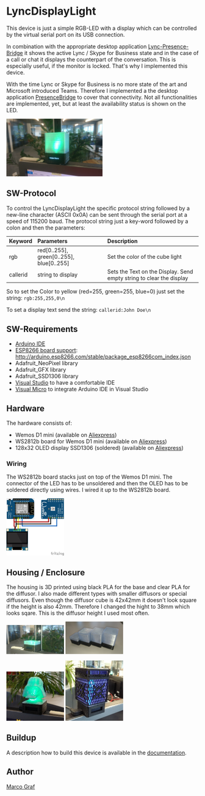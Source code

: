 # LyncDisplayLight
This device is just a simple RGB-LED with a display which can be controlled by the virtual serial port on its USB connection.

In combination with the appropriate desktop application [Lync-Presence-Bridge](https://github.com/grafmar/Lync-presence-bridge)
it shows the active Lync / Skype for Business state and in the case of a call or chat it displays the counterpart of the
conversation. This is especially useful, if the monitor is locked. That's why I implemented this device.

With the time Lync or Skype for Business is no more state of the art and Microsoft introduced Teams. Therefore I implemented a
the desktop application [PresenceBridge](https://github.com/grafmar/PresenceBridge) to cover that connectivity. Not all
functionalities are implemented, yet, but at least the availability status is shown on the LED.

<img src="Documentation/LyncDisplayLight_ActionWithCallerID_NormalDiffusor.jpg" alt="LyncDisplayLight in action" width="50%"/>

## SW-Protocol
To control the LyncDisplayLight the specific protocol string followed by a new-line character (ASCII 0x0A)
can be sent through the serial port at a speed of 115200 baud. The protocol string just a key-word
followed by a colon and then the parameters:

| Keyword | Parameters | Description |
| :--- | :--- | :--- |
| rgb     | red[0..255], green[0..255], blue[0..255] | Set the color of the cube light |
| callerid | string to display | Sets the Text on the Display. Send empty string to clear the display |

So to set the Color to yellow (red=255, green=255, blue=0) just set the string: `rgb:255,255,0\n`

To set a display text send the string: `callerid:John Doe\n`

## SW-Requirements
* [Arduino IDE](https://www.arduino.cc/en/main/software)
* [ESP8266 board support](https://github.com/arduino/Arduino/wiki/Unofficial-list-of-3rd-party-boards-support-urls): http://arduino.esp8266.com/stable/package_esp8266com_index.json
* Adafruit_NeoPixel library
* Adafruit_GFX library
* Adafruit_SSD1306 library
* [Visual Studio](https://visualstudio.microsoft.com/) to have a comfortable IDE
* [Visual Micro](https://www.visualmicro.com/) to integrate Arduino IDE in Visual Studio

## Hardware
The hardware consists of:
* Wemos D1 mini (available on [Aliexpress](https://www.aliexpress.com/item/D1-mini-Mini-NodeMcu-4M-bytes-Lua-WIFI-Internet-of-Things-development-board-based-ESP8266-by/32644199530.html))
* WS2812b board for Wemos D1 mini (available on [Aliexpress](https://www.aliexpress.com/item/WS2812B-RGB-expansion-board-for-D1-mini-BMP180/32806935855.html))
* 128x32 OLED display SSD1306 (soldered) (available on [Aliexpress](https://www.aliexpress.com/item/0-91-Inch-128x32-IIC-I2C-White-Blue-OLED-LCD-Display-DIY-Module-SSD1306-Driver-IC/32879702750.html))

### Wiring
The WS2812b board stacks just on top of the Wemos D1 mini. The connector of the LED has to be
unsoldered and then the OLED has to be soldered directly using wires. I wired it up to the
WS2812b board.

<img src="Documentation/Buildup_images/LyncDisplayLight_Wiring.png" alt="Wiring of the Lync Display Light" width="30%"/> 

## Housing / Enclosure
The housing is 3D printed using black PLA for the base and clear PLA for the diffusor. I also
made different types with smaller diffusors or special diffusors. Even though the diffusor cube
is 42x42mm it doesn't look square if the height is also 42mm. Therefore I changed the hight to
38mm which looks sqare. This is the diffusor height I used most often.

<img src="Documentation/LyncDisplayLight_ActionWithoutCallerID_SmallDiffusor.jpg" alt="LyncDisplayLight with small diffusor" width="30%"/> <img src="Documentation/LyncDisplayLight_CollectionOfDiffusors.jpg" alt="Different diffusors" width="30%"/>
  
<img src="Documentation/LyncDisplayLight_DarthVader.jpg" alt="LyncDisplayLight with Darth Vader diffusor" width="30%"/> <img src="Documentation/LyncDisplayLight_CoreBlade.jpg" alt="LyncDisplayLight with Bass Guitar Amplifier diffusor" width="30%"/>

## Buildup
A description how to build this device is available in the [documentation](Documentation/buildup.md).

## Author
[Marco Graf](https://github.com/grafmar)
